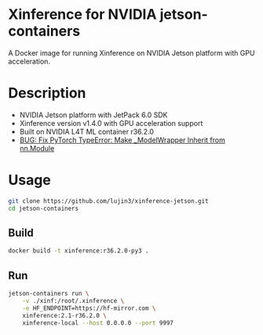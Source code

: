 # Xinference for NVIDIA jetson-containers

A Docker image for running Xinference on NVIDIA Jetson platform with GPU acceleration.

# Description
- NVIDIA Jetson platform with JetPack 6.0 SDK
- Xinference version v1.4.0 with GPU acceleration support  
- Built on NVIDIA L4T ML container r36.2.0
- [BUG: Fix PyTorch TypeError: Make _ModelWrapper Inherit from nn.Module](https://github.com/xorbitsai/inference/pull/3131)

# Usage
```bash
git clone https://github.com/lujin3/xinference-jetson.git
cd jetson-containers
```
## Build
```bash
docker build -t xinference:r36.2.0-py3 .
```
## Run
```bash
jetson-containers run \
    -v ./xinf:/root/.xinference \
    -e HF_ENDPOINT=https://hf-mirror.com \
    xinference:2.1-r36.2.0 \
    xinference-local --host 0.0.0.0 --port 9997
```
